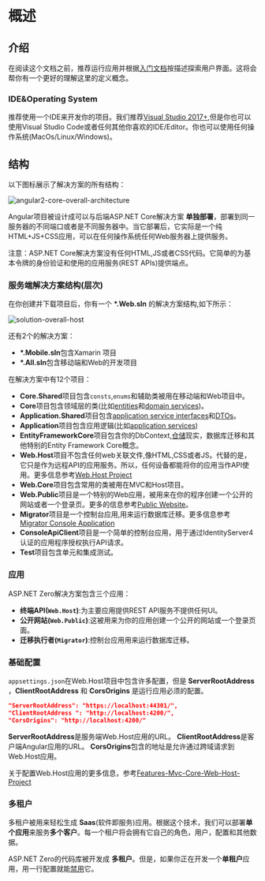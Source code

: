 # 概述

## 介绍

在阅读这个文档之前，推荐运行应用并根据[入门文档](./getting-started.md)按描述探索用户界面。这将会帮你有一个更好的理解这里的定义概念。

### IDE&Operating System

推荐使用一个IDE来开发你的项目。我们推荐[Visual Studio 2017+](https://visualstudio.microsoft.com/),但是你也可以使用Visual Studio Code或者任何其他你喜欢的IDE/Editor。你也可以使用任何操作系统(MacOs/Linux/Windows)。

## 结构

以下图标展示了解决方案的所有结构：

![angular2-core-overall-architecture](/images/aspnetzero/angular2-core-overall-architecture.png)

Angular项目被设计成可以与后端ASP.NET Core解决方案 **单独部署**，部署到同一服务器的不同端口或者是不同服务器中。当它部署后，它实际是一个纯HTML+JS+CSS应用，可以在任何操作系统任何Web服务器上提供服务。

注意：ASP.NET Core解决方案没有任何HTML,JS或者CSS代码。它简单的为基本令牌的身份验证和使用的应用服务(REST APIs)提供端点。

### 服务端解决方案结构(层次)

在你创建并下载项目后，你有一个 **\*.Web.sln** 的解决方案结构,如下所示：

![solution-overall-host](/images/aspnetzero/solution-overall-host.png)

还有2个的解决方案：

- **\*.Mobile.sln**包含Xamarin 项目
- **\*.All.sln**包含移动端和Web的开发项目

在解决方案中有12个项目：

- **Core.Shared**项目包含`consts`,`enums`和辅助类被用在移动端和Web项目中。
- **Core**项目包含领域层的类(比如[entities](https://aspnetboilerplate.com/Pages/Documents/Entities)和[domain services](https://aspnetboilerplate.com/Pages/Documents/Domain-Services))。
- **Application.Shared**项目包含[application service interfaces](https://aspnetboilerplate.com/Pages/Documents/Application-Services#DocIApplicationServiceInterface)和[DTOs](https://aspnetboilerplate.com/Pages/Documents/Data-Transfer-Objects)。
- **Application**项目包含应用逻辑(比如[application services](https://aspnetboilerplate.com/Pages/Documents/Application-Services))
- **EntityFrameworkCore**项目包含你的DbContext,[仓储](https://aspnetboilerplate.com/Pages/Documents/Repositories)现实，数据库迁移和其他特别的Entity Framework Core概念。
- **Web.Host**项目不包含任何web关联文件,像HTML,CSS或者JS。代替的是，它只是作为远程API的应用服务。所以，任何设备都能将你的应用当作API使用。更多信息参考[Web.Host Project](https://docs.aspnetzero.com/en/aspnet-core-angular/latest/Features-Mvc-Core-Web-Host-Project)
- **Web.Core**项目包含常用的类被用在MVC和Host项目。
- **Web.Public**项目是一个特别的Web应用，被用来在你的程序创建一个公开的网站或者一个登录页。更多的信息参考[Public Website](https://docs.aspnetzero.com/en/aspnet-core-angular/latest/Public-Website)。
- **Migrator**项目是一个控制台应用,用来运行数据库迁移。更多信息参考[Migrator Console Application](https://docs.aspnetzero.com/en/aspnet-core-angular/latest/Migrator-Console-Application)
- **ConsoleApiClient**项目是一个简单的控制台应用，用于通过IdentityServer4认证的应用程序授权执行API请求。
- **Test**项目包含单元和集成测试。

### 应用

ASP.NET Zero解决方案包含三个应用：

- **终端API(`Web.Host`)**:为主要应用提供REST API服务不提供任何UI。
- **公开网站(`Web.Public`)**:这被用来为你的应用创建一个公开的网站或一个登录页面。
- **迁移执行者(`Migrator`)**:控制台应用用来运行数据库迁移。

### 基础配置

`appsettings.json`在Web.Host项目中包含许多配置，但是 **ServerRootAddress** ，**ClientRootAddress** 和 **CorsOrigins** 是运行应用必须的配置。

```json
"ServerRootAddress": "https://localhost:44301/",
"ClientRootAddress ": "http://localhost:4200/",
"CorsOrigins": "http://localhost:4200/"
```

**ServerRootAddress**是服务端Web.Host应用的URL。
**ClientRootAddress**是客户端Angular应用的URL。
**CorsOrigins**包含的地址是允许通过跨域请求到Web.Host应用。

关于配置Web.Host应用的更多信息，参考[Features-Mvc-Core-Web-Host-Project](https://docs.aspnetzero.com/en/aspnet-core-angular/latest/Features-Mvc-Core-Web-Host-Project)

### 多租户

多租户被用来轻松生成 **Saas**(软件即服务)应用。根据这个技术，我们可以部署**单个应用**来服务**多个客户**。每一个租户将会拥有它自己的角色，用户，配置和其他数据。

ASP.NET Zero的代码库被开发成 **多租户**。但是，如果你正在开发一个**单租户**应用，用一行配置就能[禁用](https://docs.aspnetzero.com/en/aspnet-core-angular/latest/Getting-Started-Angular#configure-multi-tenancy)它。
